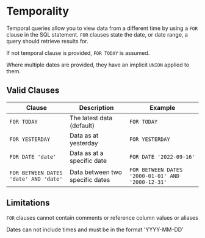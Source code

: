 # Temporality

Temporal queries allow you to view data from a different time by using a `FOR` clause in the SQL statement. `FOR` clauses state the date, or date range, a query should retrieve results for.

If not temporal clause is provided, `FOR TODAY` is assumed.

Where multiple dates are provided, they have an implicit `UNION` applied to them.

## Valid Clauses

Clause             | Description                           | Example
------------------ | ------------------------------------- | ---------------------------
`FOR TODAY`        | The latest data (default)             | `FOR TODAY`
`FOR YESTERDAY`    | Data as at yesterday                  | `FOR YESTERDAY`
`FOR DATE 'date'`  | Data as at a specific date            | `FOR DATE '2022-09-16'`
`FOR BETWEEN DATES 'date' AND 'date'` | Data between two specific dates | `FOR BETWEEN DATES '2000-01-01' AND '2000-12-31'`  

## Limitations

`FOR` clauses cannot contain comments or reference column values or aliases

Dates can not include times and must be in the format 'YYYY-MM-DD'